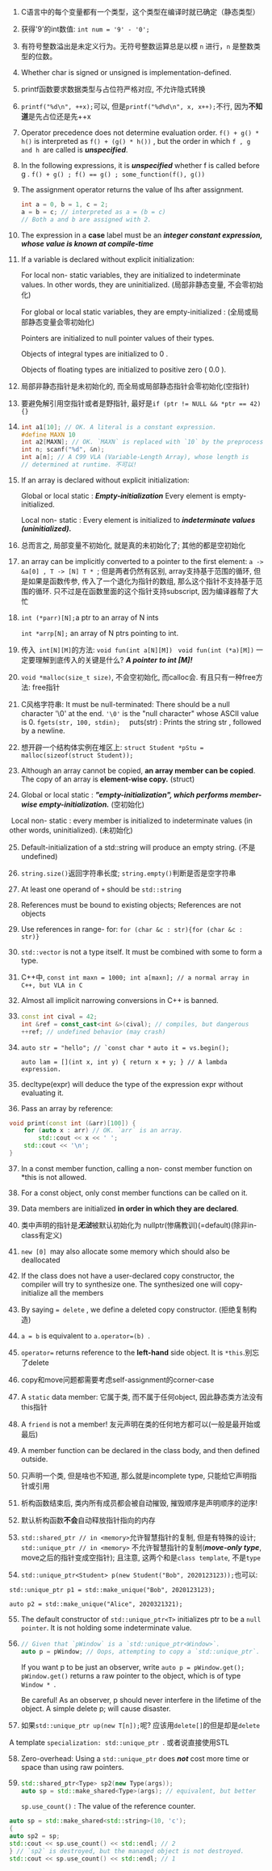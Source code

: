 1. C语言中的每个变量都有一个类型，这个类型在编译时就已确定（静态类型）

2. 获得'9'的int数值: ``int num = '9' - '0';``

3. 有符号整数溢出是未定义行为。无符号整数运算总是以模 `n` 进行，`n` 是整数类型的位数。

4. Whether char is signed or unsigned is implementation-defined.

5. printf函数要求数据类型与占位符严格对应, 不允许隐式转换

6. ``printf("%d\n", ++x);``可以, 但是``printf("%d%d\n", x, x++);``不行, 因为**不知道**是先占位还是先++x

7. Operator precedence does not determine evaluation order.  ``f() + g() * h()`` is interpreted as ``f() + (g() * h())`` , but the order in which ``f , g and h ``are called is ***unspecified***.

8. In the following expressions, it is ***unspecified*** whether f is called before g .
   ``f() + g() ; f() == g() ; some_function(f(), g())``

9. The assignment operator returns the value of lhs after assignment. 

   ````c
   int a = 0, b = 1, c = 2;
   a = b = c; // interpreted as a = (b = c)
   // Both a and b are assigned with 2.
   ````

10. The expression in a **case** label must be an ***integer constant expression, whose value is known at compile-time***

11. If a variable is declared without explicit initialization: 

    For local non- static variables, they are initialized to indeterminate values. In other words, they are uninitialized. (局部非静态变量, 不会零初始化)

    For global or local static variables, they are empty-initialized : (全局或局部静态变量会零初始化)

    Pointers are initialized to null pointer values of their types. 

    Objects of integral types are initialized to 0 .

    Objects of floating types are initialized to positive zero ( 0.0 ). 

12. 局部非静态指针是未初始化的, 而全局或局部静态指针会零初始化(空指针)

13. 要避免解引用空指针或者是野指针, 最好是``if (ptr != NULL && *ptr == 42){}``

14. ````c
    int a1[10]; // OK. A literal is a constant expression.
    #define MAXN 10
    int a2[MAXN]; // OK. `MAXN` is replaced with `10` by the preprocessor.
    int n; scanf("%d", &n);
    int a[n]; // A C99 VLA (Variable-Length Array), whose length is
    // determined at runtime. 不可以!
    ````

15. If an array is declared without explicit initialization: 

    Global or local static : ***Empty-initialization*** Every element is empty-initialized. 

    Local non- static : Every element is initialized to ***indeterminate values*** ***(uninitialized).***

16. 总而言之, 局部变量不初始化, 就是真的未初始化了; 其他的都是空初始化

17. an array can be implicitly converted to a pointer to the first element: ``a -> &a[0] , T -> [N] T * ``; 但是两者仍然有区别, array支持基于范围的循环, 但是如果是函数传参, 传入了一个退化为指针的数组, 那么这个指针不支持基于范围的循环. 只不过是在函数里面的这个指针支持subscript, 因为编译器帮了大忙

18. ``int (*parr)[N];``a ptr to an array of N ints   

    ``int *arrp[N];`` an array of N ptrs pointing to int.

19. 传入`` int[N][M]``的方法:  ``void fun(int a[N][M]) ``  ``void fun(int (*a)[M])`` 一定要理解到底传入的关键是什么? ***A pointer to int [M]!***

20. ``void *malloc(size_t size)``, 不会空初始化, 而calloc会. 有且只有一种free方法: free指针

21. C风格字符串: It must be null-terminated: There should be a null character '\0' at the end. ``'\0'`` is the "null character" whose ASCII value is 0. ``fgets(str, 100, stdin);  ``    puts(str) : Prints the string str , followed by a newline.

22. 想开辟一个结构体实例在堆区上: ``struct Student *pStu = malloc(sizeof(struct Student));``

23.  Although an array cannot be copied, **an array member can be copied**. The copy of an array is **element-wise copy.** (struct)

24. Global or local static : ***"empty-initialization", which performs member-wise empty-initialization.*** (空初始化)

​		Local non- static : every member is initialized to indeterminate values (in other 		words, uninitialized). (未初始化)

25. Default-initialization of a std::string will produce an empty string. (不是undefined)
26. ``string.size()``返回字符串长度; ``string.empty()``判断是否是空字符串
27. At least one operand of ``+`` should be ``std::string ``
28. References must be bound to existing objects; References are not objects
29. Use references in range- for: ``for (char &c : str){for (char &c : str)}``
30. ``std::vector`` is not a type itself. It must be combined with some  to form a type.
31. C++中, ``const int maxn = 1000; int a[maxn]; // a normal array in C++, but VLA in C``

32. Almost all implicit narrowing conversions in C++ is banned. 

33. ````c++
    const int cival = 42;
    int &ref = const_cast<int &>(cival); // compiles, but dangerous
    ++ref; // undefined behavior (may crash)
    ````

34. ``auto str = "hello"; // `const char *`` ``auto it = vs.begin();``

    ``auto lam = [](int x, int y) { return x + y; } // A lambda expression.``

35. decltype(expr) will deduce the type of the expression expr without evaluating it.

36. Pass an array by reference: 

````c++
void print(const int (&arr)[100]) {
	for (auto x : arr) // OK. `arr` is an array.
		std::cout << x << ' ';
	std::cout << '\n';
}
````

37. In a const member function, calling a non- const member function on *this is not allowed.
38. For a const object, only const member functions can be called on it.
39. Data members are initialized **in order in which they are declared**.
40. 类中声明的指针是***无法***被默认初始化为 nullptr(惨痛教训)(=default)(除非in-class有定义)
41. ``new [0] ``may also allocate some memory which should also be deallocated
42. If the class does not have a user-declared copy constructor, the compiler will try to synthesize one. The synthesized one will copy-initialize all the members
43. By saying ``= delete`` , we define a deleted copy constructor. (拒绝复制构造)
44. ``a = b`` is equivalent to ``a.operator=(b) ``.
45. ``operator=`` returns reference to the **left-hand** side object. It is ``*this``.别忘了delete
46. copy和move问题都需要考虑self-assignment的corner-case
47. A ``static`` data member: 它属于类, 而不属于任何object, 因此静态类方法没有this指针
48. A ``friend`` is not a member! 友元声明在类的任何地方都可以(一般是最开始或最后)
49. A member function can be declared in the class body, and then defined outside.
50. 只声明一个类, 但是啥也不知道, 那么就是incomplete type, 只能给它声明指针或引用
51.  析构函数结束后, 类内所有成员都会被自动摧毁, 摧毁顺序是声明顺序的逆序!
52. 默认析构函数**不会**自动释放指针指向的内存
53. ``std::shared_ptr // in <memory>``允许智慧指针的复制, 但是有特殊的设计; ``std::unique_ptr // in <memory>`` 不允许智慧指针的复制(***move-only type***, move之后的指针变成空指针); 且注意, 这两个和是``class template``, 不是`type`

54. ``std::unique_ptr<Student> p(new Student("Bob", 2020123123));``也可以: 

``std::unique_ptr p1 = std::make_unique("Bob", 2020123123);``

``auto p2 = std::make_unique("Alice", 2020321321);``

55. The default constructor of ``std::unique_ptr<T>`` initializes ptr to be a ``null pointer``. It is not holding some indeterminate value. 

56. ````c++
    // Given that `pWindow` is a `std::unique_ptr<Window>`.
    auto p = pWindow; // Oops, attempting to copy a `std::unique_ptr`.
    ````

    If you want p to be just an observer, write ``auto p = pWindow.get();`` ``pWindow.get()`` returns a raw pointer to the object, which is of type ``Window * ``. 

    Be careful! As an observer, p should never interfere in the lifetime of the object. A simple delete p; will cause disaster.

57. 如果``std::unique_ptr up(new T[n]);``呢? 应该用``delete[]``的但是却是``delete``

A template ``specialization: std::unique_ptr ``. 或者说直接使用STL

58. Zero-overhead: Using a ``std::unique_ptr`` does ***not*** cost more time or space than using raw pointers.

59. ````c++
    std::shared_ptr<Type> sp2(new Type(args));
    auto sp = std::make_shared<Type>(args); // equivalent, but better
    ````

    ``sp.use_count()`` : The value of the reference counter.

````c++
auto sp = std::make_shared<std::string>(10, 'c');
{
auto sp2 = sp;
std::cout << sp.use_count() << std::endl; // 2
} // `sp2` is destroyed, but the managed object is not destroyed.
std::cout << sp.use_count() << std::endl; // 1
````

